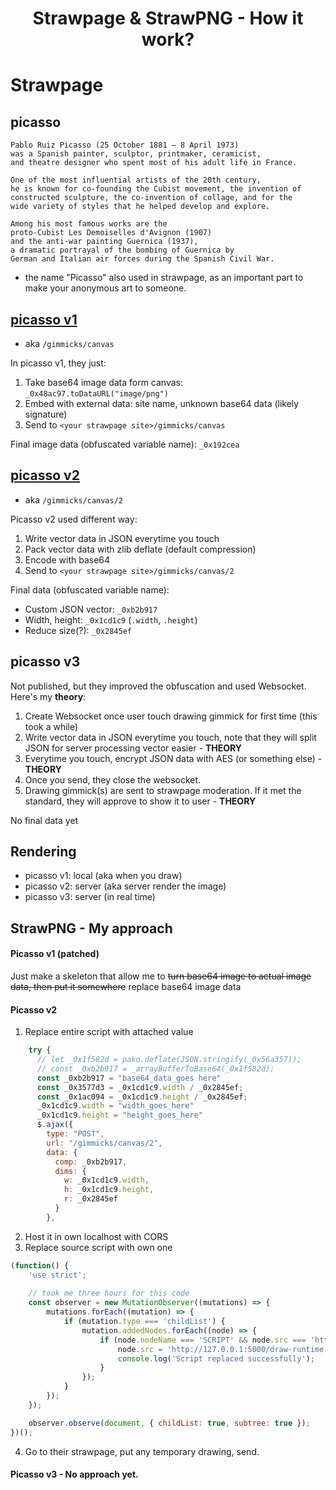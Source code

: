 <h1 align="center">
Strawpage & StrawPNG - How it work?
</h1>

# Strawpage

## picasso
```
Pablo Ruiz Picasso (25 October 1881 – 8 April 1973) 
was a Spanish painter, sculptor, printmaker, ceramicist, 
and theatre designer who spent most of his adult life in France. 

One of the most influential artists of the 20th century, 
he is known for co-founding the Cubist movement, the invention of 
constructed sculpture, the co-invention of collage, and for the 
wide variety of styles that he helped develop and explore. 

Among his most famous works are the 
proto-Cubist Les Demoiselles d'Avignon (1907) 
and the anti-war painting Guernica (1937), 
a dramatic portrayal of the bombing of Guernica by 
German and Italian air forces during the Spanish Civil War.
```
- the name "Picasso" also used in strawpage, as an important part to make your anonymous art to someone.

## [picasso v1](https://github.com/Bang1338/strawpng/blob/main/docs/picasso-v1-deobfuscated.js)
- aka `/gimmicks/canvas`

In picasso v1, they just: 
1. Take base64 image data form canvas: `_0x48ac97.toDataURL("image/png")`
2. Embed with external data: site name, unknown base64 data (likely signature)
3. Send to `<your strawpage site>/gimmicks/canvas`

Final image data (obfuscated variable name): `_0x192cea`

## [picasso v2](https://github.com/Bang1338/strawpng/blob/main/draw-deob.js)
- aka `/gimmicks/canvas/2`

Picasso v2 used different way:
1. Write vector data in JSON everytime you touch
2. Pack vector data with zlib deflate (default compression)
3. Encode with base64
4. Send to `<your strawpage site>/gimmicks/canvas/2`

Final data (obfuscated variable name): 
- Custom JSON vector: `_0xb2b917`
- Width, height: `_0x1cd1c9` (`.width`, `.height`)
- Reduce size(?): `_0x2845ef`

## picasso v3
Not published, but they improved the obfuscation and used Websocket. Here's my **theory**:
1. Create Websocket once user touch drawing gimmick for first time (this took a while)
2. Write vector data in JSON everytime you touch, note that they will split JSON for server processing vector easier - **THEORY**
3. Everytime you touch, encrypt JSON data with AES (or something else) - **THEORY**
4. Once you send, they close the websocket.
5. Drawing gimmick(s) are sent to strawpage moderation. If it met the standard, they will approve to show it to user - **THEORY**

No final data yet

## Rendering
- picasso v1: local (aka when you draw)
- picasso v2: server (aka server render the image)
- picasso v3: server (in real time)

## StrawPNG - My approach
#### Picasso v1 (patched)
Just make a skeleton that allow me to ~~turn base64 image to actual image data, then put it somewhere~~ replace base64 image data

#### Picasso v2
1. Replace entire script with attached value
```js
    try {
      // let _0x1f582d = pako.deflate(JSON.stringify(_0x56a357));
      // const _0xb2b917 = _arrayBufferToBase64(_0x1f582d);
      const _0xb2b917 = "base64_data_goes here"
      const _0x3577d3 = _0x1cd1c9.width / _0x2845ef;
      const _0x1ac094 = _0x1cd1c9.height / _0x2845ef;
      _0x1cd1c9.width = "width_goes_here"
      _0x1cd1c9.height = "height_goes_here"
      $.ajax({
        type: "POST",
        url: "/gimmicks/canvas/2",
        data: {
          comp: _0xb2b917,
          dims: {
            w: _0x1cd1c9.width,
            h: _0x1cd1c9.height,
            r: _0x2845ef
          }
        },
```
2. Host it in own localhost with CORS
3. Replace source script with own one
```js
(function() {
    'use strict';
	
    // took me three hours for this code
    const observer = new MutationObserver((mutations) => {
        mutations.forEach((mutation) => {
            if (mutation.type === 'childList') {
                mutation.addedNodes.forEach((node) => {
                    if (node.nodeName === 'SCRIPT' && node.src === 'https://straw.page/min/?g=drawm&n=88') {
                        node.src = 'http://127.0.0.1:5000/draw-runtime.js';
                        console.log('Script replaced successfully');
                    }
                });
            }
        });
    });

    observer.observe(document, { childList: true, subtree: true });
})();
```
4. Go to their strawpage, put any temporary drawing, send.

#### Picasso v3 - No approach yet.
